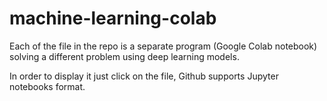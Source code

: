 # machine-learning-colab

Each of the file in the repo is a separate program (Google Colab notebook) solving a different problem using deep learning models.

In order to display it just click on the file, Github supports Jupyter notebooks format.

